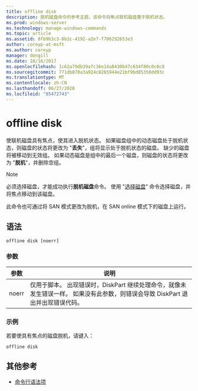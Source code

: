 ```yaml
---
title: offline disk
description: 脱机磁盘命令的参考主题，该命令将焦点联机磁盘置于脱机状态。
ms.prod: windows-server
ms.technology: manage-windows-commands
ms.topic: article
ms.assetid: 8fb9b3c3-0b2c-4192-a2e7-f706292653e3
author: coreyp-at-msft
ms.author: coreyp
manager: dongill
ms.date: 10/16/2017
ms.openlocfilehash: 1c62a79db39a7c36e14a8430b47c634f80c0c0c8
ms.sourcegitcommit: 771db070a3a924c8265944e21bf9bd85350dd93c
ms.translationtype: MT
ms.contentlocale: zh-CN
ms.lasthandoff: 06/27/2020
ms.locfileid: "85472743"
---
```

# <a name="offline-disk"></a>offline disk

使联机磁盘具有焦点，使其进入脱机状态。 如果磁盘组中的动态磁盘处于脱机状态，则磁盘的状态将更改为 "**丢失**"，组将显示处于脱机状态的磁盘。 缺少的磁盘将被移动到无效组。 如果动态磁盘是组中的最后一个磁盘，则磁盘的状态将更改为 "**脱机**"，并删除空组。

> [!NOTE]
> 必须选择磁盘，才能成功执行**脱机磁盘**命令。 使用 "[选择磁盘](select-disk.md)" 命令选择磁盘，并将焦点移动到该磁盘。
>
> 此命令也可通过将 SAN 模式更改为脱机，在 SAN online 模式下的磁盘上运行。

## <a name="syntax"></a>语法

```
offline disk [noerr]
```

### <a name="parameters"></a>参数

| 参数 | 说明 |
| --------- | ----------- |
| noerr | 仅用于脚本。 出现错误时，DiskPart 继续处理命令，就像未发生错误一样。 如果没有此参数，则错误会导致 DiskPart 退出并出现错误代码。 |

### <a name="examples"></a>示例

若要使具有焦点的磁盘脱机，请键入：

```
offline disk
```

## <a name="additional-references"></a>其他参考

- [命令行语法项](command-line-syntax-key.md)
